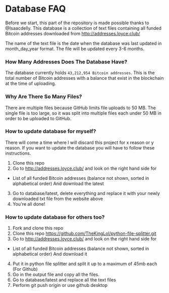 # Database FAQ
Before we start, this part of the repository is made possible thanks to @Isaacdelly.
This database is a collection of text files containing all funded Bitcoin addresses downloaded from http://addresses.loyce.club/

The name of the text file is the date when the database was last updated in month_day_year format. The file will be updated every 3-6 months.

### How Many Addresses Does The Database Have?

The database currently holds `43,212,954 Bitcoin addresses`. This is the total number of Bitcoin addresses with a balance that exist in the blockchain at the time of uploading.

### Why Are There So Many Files?

There are multiple files because GitHub limits file uploads to 50 MB. The single file is too large, so it was split into multiple files each under 50 MB in order to be uploaded to GitHub.

### How to update database for myself?

There will come a time where I will discard this project for x reason or y reason.
If you want to update the database you will have to follow these instructions.

1. Clone this repo
2. Go to http://addresses.loyce.club/ and look on the right hand side for
- List of all funded Bitcoin addresses
(balance not shown, sorted in alphabetical order)
And download the latest
3. Go to database/latest, delete everything and replace it with your newly downloaded txt file from the website above
4. You're all done!

### How to update database for others too?
1. Fork and clone this repo
2. Clone this repo https://github.com/TheKingLol/python-file-splitter.git
3. Go to http://addresses.loyce.club/ and look on the right hand side for
- List of all funded Bitcoin addresses
(balance not shown, sorted in alphabetical order)
And download it
4. Put it in python file splitter and split it up to a maximum of 45mb each (For Github)
5. Go in the output file and copy all the files.
6. Go to database/latest and replace all the text files
7. Perform git push origin or use github desktop

